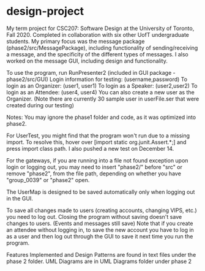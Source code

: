 # design-project

My term project for CSC207: Software Design at the University of Toronto, Fall 2020. Completed in collaboration with six other UofT undergraduate students.
My primary focus was the message package (phase2/src/MessagePackage), including functionality of sending/receiving a message, and the specificity of the different types of messages. I also worked on the message GUI, including design and functionality. 

To use the program, run RunPresenter2 (included in GUI package - phase2/src/GUI)
Login information for testing: (username,password)
To login as an Organizer: (user1, user1)
To login as a Speaker: (user2,user2)
To login as an Attendee: (user4, user4)
You can also create a new user as the Organizer.
(Note there are currently 30 sample user in userFile.ser that were created during our testing)




Notes:
You may ignore the phase1 folder and code, as it was optimized into phase2. 

For UserTest, you might find that the program won't run due to a missing import.
To resolve this, hover over [import static org.junit.Assert.*;] and press import
class path. I also pushed a new test on December 14.

For the gateways, if you are running into a file not found exception upon login
or logging out, you may need to insert "phase2/" before "src" or remove "phase2",
from the file path, depending on whether you have "group_0039" or "phase2" open.

The UserMap is designed to be saved automatically only when logging out in the GUI.

To save all changes made to users (creating accounts, changing VIPS, etc.) you need to log out. Closing the program
without saving doesn't save changes to users. (Events and messages still save)
Note that if you create an attendee without logging in, to save the new account you have to log in as a user
and then log out through the GUI to save it next time you run the program.

Features Implemented and Design Patterns are found in text files under the phase 2 folder.
UML Diagrams are in UML Diagrams folder under phase 2
